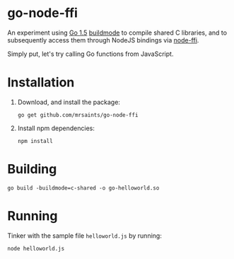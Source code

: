 # go-node-ffi

An experiment using [Go 1.5](https://blog.golang.org/go1.5) [buildmode](https://golang.org/s/execmodes) to compile shared C libraries, and to subsequently access them through NodeJS bindings via [node-ffi](https://github.com/node-ffi/node-ffi).

Simply put, let's try calling Go functions from JavaScript.


# Installation

1. Download, and install the package:

    ```shell
    go get github.com/mrsaints/go-node-ffi
    ```

2. Install npm dependencies:

    ```shell
    npm install
    ```


# Building

```shell
go build -buildmode=c-shared -o go-helloworld.so
```


# Running

Tinker with the sample file `helloworld.js` by running:

```shell
node helloworld.js
```